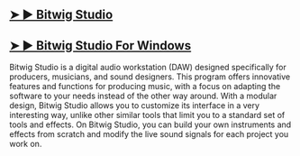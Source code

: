 ## [➤ ► Bitwig Studio](https://tinyurl.com/yrtvbeaj)
## [➤ ► Bitwig Studio For Windows](https://tinyurl.com/yrtvbeaj)

Bitwig Studio is a digital audio workstation (DAW) designed specifically for producers, musicians, and sound designers. This program offers innovative features and functions for producing music, with a focus on adapting the software to your needs instead of the other way around.
With a modular design, Bitwig Studio allows you to customize its interface in a very interesting way, unlike other similar tools that limit you to a standard set of tools and effects. On Bitwig Studio, you can build your own instruments and effects from scratch and modify the live sound signals for each project you work on.

